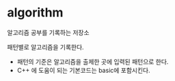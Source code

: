 # algorithm
알고리즘 공부를 기록하는 저장소

패턴별로 알고리즘을 기록한다. 

* 패턴의 기준은 알고리즘을 출제한 곳에 입력된 패턴으로 한다.
* C++ 에 도움이 되는 기본코드는 basic에 포함시킨다.
